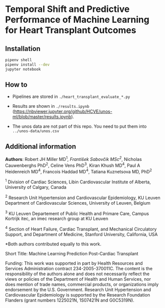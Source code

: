 # Temporal Shift and Predictive Performance of Machine Learning for Heart Transplant Outcomes

## Installation

```bash
pipenv shell
pipenv install --dev
jupyter notebook
```

## How to

- Pipelines are stored in `./heart_transplant_evaluate_*.py`
 
- Results are shown in `./results.ipynb` (https://nbviewer.jupyter.org/github/HCVE/unos-ml/blob/master/results.ipynb).

- The unos data are not part of this repo. You need to put them into `../unos-data/unos.csv`


## Additional information

**Authors**: Robert JH Miller MD<sup>1</sup>*, František Sabovčik MSc<sup>2</sup>*, Nicholas Cauwenberghs PhD<sup>2</sup>, Celine Vens PhD<sup>3</sup>, Kiran Khush MD<sup>4</sup>, Paul A Heidenreich MD<sup>4</sup>, Francois Haddad MD<sup>4</sup>, Tatiana Kuznetsova MD, PhD<sup>2</sup>

<sup>1</sup> Division of Cardiac Sciences, Libin Cardiovascular Institute of Alberta, University of Calgary, Canada

<sup>2</sup> Research Unit Hypertension and Cardiovascular Epidemiology, KU Leuven Department of Cardiovascular Sciences, University of Leuven, Belgium

<sup>3</sup> KU Leuven Departement of Public Health and Primare Care, Campus Kortrijk itec, an imec research group at KU Leuven

<sup>4</sup> Section of Heart Failure, Cardiac Transplant, and Mechanical Circulatory Support, and Department of Medicine, Stanford University, California, USA

*Both authors contributed equally to this work.

Short Title: Machine Learning Prediction Post-Cardiac Transplant

Funding: This work was supported in part by Health Resources and Services Administration contract 234-2005-370011C. The content is the responsibility of the authors alone and does not necessarily reflect the views or policies of the Department of Health and Human Services, nor does mention of trade names, commercial products, or organizations imply endorsement by the U.S. Government. Research Unit Hypertension and Cardiovascular Epidemiology is supported by the Research Foundation Flanders (grant numbers 1225021N, 1S07421N and G0C5319N).
